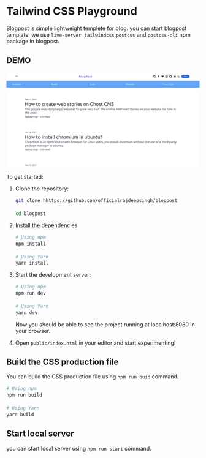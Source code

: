# Tailwind CSS Playground
Blogpost is simple lightweight templete for blog. you can start blogpost template. we use `live-server`, `tailwindcss`,`postcss` and `postcss-cli` npm package in blogpost.

## DEMO
![blogpost template](./public/assets/Images/blogpost.png "Blog post")


To get started:

1. Clone the repository:

   ```bash
   git clone hhttps://github.com/officialrajdeepsingh/blogpost

   cd blogpost
   
   ```

2. Install the dependencies:

   ```bash
   # Using npm
   npm install

   # Using Yarn
   yarn install
   ```

3. Start the development server:

   ```bash
   # Using npm
   npm run dev

   # Using Yarn
   yarn dev
   ```

   Now you should be able to see the project running at localhost:8080 in your browser.

4. Open `public/index.html` in your editor and start experimenting!

## Build the CSS production file
You can build the CSS production file using `npm run buid` command.

```bash
# Using npm
npm run build

# Using Yarn
yarn build

```
## Start local server 
you can start local server using ` npm run start ` command.
